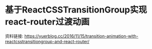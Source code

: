 # 基于ReactCSSTransitionGroup实现react-router过渡动画


资料链接: https://yuerblog.cc/2016/11/15/transition-animation-with-reactcsstransitiongroup-and-react-router/